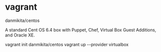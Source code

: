 # vagrant

danmikita/centos 

A standard Cent OS 6.4 box with Puppet, Chef, Virtual Box Guest Additions, and Oracle XE.

vagrant init danmikita/centos
vagrant up --provider virtualbox
